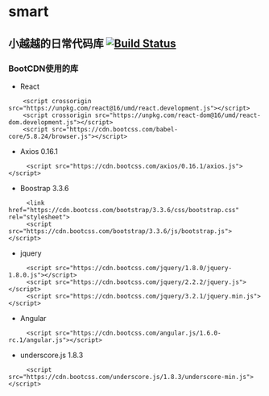 # smart
## 小越越的日常代码库 [![Build Status](https://travis-ci.org/xiaoyueyue165/My-component.svg?branch=master)](https://travis-ci.org/xiaoyueyue165/My-component)

### BootCDN使用的库
- React

````
    <script crossorigin src="https://unpkg.com/react@16/umd/react.development.js"></script>
    <script crossorigin src="https://unpkg.com/react-dom@16/umd/react-dom.development.js"></script>
    <script src="https://cdn.bootcss.com/babel-core/5.8.24/browser.js"></script>
````

- Axios 0.16.1
````
     <script src="https://cdn.bootcss.com/axios/0.16.1/axios.js"></script>
````
- Boostrap 3.3.6

````
     <link href="https://cdn.bootcss.com/bootstrap/3.3.6/css/bootstrap.css" rel="stylesheet">
     <script src="https://cdn.bootcss.com/bootstrap/3.3.6/js/bootstrap.js"></script>
````

- jquery

````
     <script src="https://cdn.bootcss.com/jquery/1.8.0/jquery-1.8.0.js"></script>
     <script src="https://cdn.bootcss.com/jquery/2.2.2/jquery.js"></script>
     <script src="https://cdn.bootcss.com/jquery/3.2.1/jquery.min.js"></script>
````
- Angular

```` 
     <script src="https://cdn.bootcss.com/angular.js/1.6.0-rc.1/angular.js"></script>

````

- underscore.js 1.8.3
````
     <script src="https://cdn.bootcss.com/underscore.js/1.8.3/underscore-min.js"></script>

````
